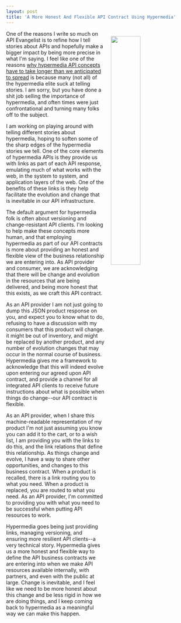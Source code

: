 ```yaml
---
layout: post
title: 'A More Honest And Flexible API Contract Using Hypermedia'
---
```

<p><img style="padding: 15px;" src="https://s3.amazonaws.com/kinlane-productions/bw-icons/bw-contract.png" alt="" width="40%" align="right" /></p>
<p>One of the reasons I write so much on API Evangelist is to refine how I tell stories about APIs and hopefully make a bigger impact by being more precise in what I'm saying. I feel like one of the reasons <a href="http://apievangelist.com/2016/10/12/we-understimated-the-time-it-would-take-for-hypermedia-to-be-absorbed/">why hypermedia API concepts have to take longer than we anticipated to spread</a> is because many (not all) of the hypermedia elite suck at telling stories. I am sorry, but you have done a shit job selling the importance of hypermedia, and often times were just confrontational and turning many folks off to the subject.</p>
<p>I am working on playing around with telling different stories about hypermedia, hoping to soften some of the sharp edges of the hypermedia stories we tell. One of the core elements of hypermedia APIs is they provide us with links as part of each API response, emulating much of what works with the web, in the system to system, and application layers of the web. One of the benefits of these links is they help facilitate&nbsp;the evolution and change that is inevitable in our API infrastructure.</p>
<p>The default argument&nbsp;for hypermedia folk is often about versioning&nbsp;and change-resistant API clients. I'm looking to help make these concepts more human, and that employing hypermedia&nbsp;as part of our API contracts is more about providing an honest and flexible view of the business relationship we are entering into. As API provider and consumer, we are acknowledging that there will be change and evolution in the resources that are being delivered, and being more honest that this exists, as we craft this API contract.</p>
<p>As an API provider I am not just going to dump this JSON product response on you, and expect you to know what to do, refusing to have a discussion with my consumers that this product will change. it might be out of inventory, and might be replaced by another product, and any number of evolution changes that may occur in the normal course of business. Hypermedia gives me a framework to acknowledge that this will indeed evolve upon entering our agreed&nbsp;upon API contract, and provide a channel for all integrated API clients to receive future instructions about what is possible when things do change--our API contract is flexible.</p>
<p>As an API provider, when I share this machine-readable representation of my product I'm not just assuming you know you can add it to the cart, or to a wish list, I am providing you with the links to do this, and the link relations that define this relationship. As things change and evolve, I have a way to share other opportunities, and changes to this business contract. When a product is recalled, there is a link routing you to what you need. When a product is replaced, you are routed to what you need. As an API provider, I'm committed to providing you with what you need to be successful when putting API resources to work.</p>
<p>Hypermedia goes being just providing links, managing versioning, and ensuring more resilient API clients--a very technical story. Hypermedia gives us a more honest and flexible way to define the API business contracts we are entering into when we make API resources available internally, with partners, and even with the public at large. Change is inevitable, and I feel like we need to be more honest about this change and be less rigid in how we are doing things, and I keep coming back to hypermedia as a meaningful way we can make this happen.</p>